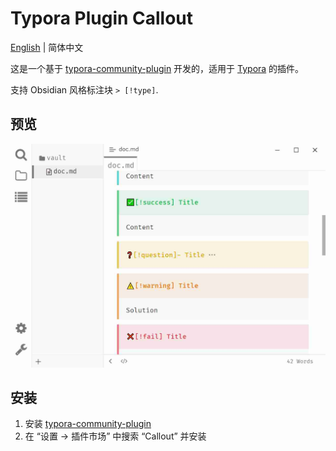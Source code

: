 # Typora Plugin Callout

[English](./README.md) | 简体中文

这是一个基于 [typora-community-plugin][core] 开发的，适用于 [Typora](https://typora.io) 的插件。

支持 Obsidian 风格标注块 `> [!type]`.

## 预览

![](./docs/assets/base.jpg)

## 安装

1. 安装 [typora-community-plugin][core]
2. 在 “设置 -> 插件市场” 中搜索 “Callout” 并安装



[core]: https://github.com/typora-community-plugin/typora-community-plugin
